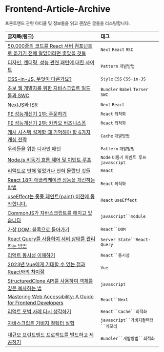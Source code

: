 # Frontend-Article-Archive
프론트엔드 관련 아티클 및 정보들을 읽고 괜찮은 글들을 리스팅합니다.

| 글제목(링크) | 태그 |
|:---|:---|
|[50,000줄의 코드를 React 서버 컴포넌트로 옮기기 전에 알았더라면 좋았을 것들](https://ykss.netlify.app/translation/everything_i_wish_i_knew_before_moving_50000_lines_of_code_to_react_server_components/)|`Next` `React` `RSC`|
|[디자인, 렌더링, 성능 관련 패턴에 대한 사이트](https://www.patterns.dev/posts)|`Pattern` `개발방법`|
|[CSS-in-JS, 무엇이 다른가요?](https://so-so.dev/web/css-in-js-whats-the-defference/)|`Style` `CSS` `CSS-in-JS`|
|[초보 웹 개발자를 위한 자바스크립트 빌드 툴과 SWC](https://fe-developers.kakaoent.com/2022/220217-learn-babel-terser-swc/)|`Bundler` `Babel` `Terser` `SWC`|
|[NextJS와 ISR](https://velog.io/@seungchan__y/NextJS%EC%99%80-ISR#-isr%EC%9D%B4%EB%9E%80)|`Next` `React`|
|[FE 성능개선기 1부: 주문하기](https://tech.kakao.com/2023/06/13/fe-performance-improvement-1/)|`React` `최적화`|
|[FE 성능개선기 2부: 카카오 비즈니스폼](https://tech.kakao.com/2023/06/13/fe-performance-improvement-2/)|`React` `최적화`|
|[캐시 시스템 설계할 때 기억해야 할 6가지 캐싱 전략](https://soobing.github.io/cs/6-caching-strategies/)|`Cache` `개발방법`|
|[우리들을 위한 디자인 패턴](https://soobing.github.io/cs/design-patterns-for-humans/)|`Pattern` `개발방법`|
|[Node.js 비동기 흐름 제어 및 이벤트 루프](https://velog.io/@surim014/nodejs-asynchronous-flow-control-and-event-loop?utm_source=substack&utm_medium=email)|`Node` `비동기` `이벤트 루프` `javascript`|
|[리액트로 인해 잊었거나 전혀 몰랐던 것들](https://ktseo41.github.io/blog/log/things-you-forgot-or-never-knew-because-of-react.html)|`React`|
|[React 18이 애플리케이션 성능을 개선하는 방법](https://velog.io/@sehyunny/how-react-18-improves-app-perf?utm_source=substack&utm_medium=email)|`React` `최적화`|
|[useEffect는 종종 페인트(paint) 이전에 동작합니다.](https://velog.io/@lky5697/unintentional-layout-effect?utm_source=substack&utm_medium=email)|`React` `useEffect`|
|[CommonJS가 자바스크립트를 해치고 있습니다](https://velog.io/@eunbinn/commonjs-is-hurting-javascript?utm_source=substack&utm_medium=email)|`javascript``module`
|[가상 DOM: 블록으로 돌아가기](https://ktseo41.github.io/blog/log/virtual-dom-back-in-block.html)|`React``DOM`
|[React Query를 사용하여 서버 상태를 관리하는 방법](https://soobing.github.io/react/How-to-manage-server-state-with-React-Query/)|`Server State``React-Query`
|[리액트 동시성 이해하기](https://velog.io/@eunbinn/react-concurrency?utm_source=substack&utm_medium=email)|`React``동시성`
|[2023년 Vue에게 기대할 수 있는 점과 React와의 차이점](https://ktseo41.github.io/blog/log/what-to-expect-from-vue-in-2023-and-how-it-differs-from-react.html)|`Vue`
|[StructuredClone API를 사용하여 객체를 깊은 복사하는 법](https://soobing.github.io/javascript/deep-copying-objects-with-the-structuredclone-api/)|`javascript`
|[Mastering Web Accessibility: A Guide for Frontend Developers](https://dev.to/bellatrick/mastering-web-accessibility-a-guide-for-frontend-developers-48ad)|`React``Next`
|[리액트 모범 사례 다시 생각하기](https://ykss.netlify.app/translation/rethinking_react_best_practices/?utm_source=substack&utm_medium=email)|`React``Cache``최적화`
|[자바스크립트 가비지 컬렉터 실험](https://velog.io/@surim014/Experiments-with-the-JavaScript-Garbage-Collector?utm_source=substack&utm_medium=email)|`javascript``가비지컬렉터``메모리`
|[대규모 프런트엔드 프로젝트를 빌드하고 제공하기](https://ykss.netlify.app/translation/building_and_delivering_frontends_at_scale/?utm_source=substack&utm_medium=email)|`Bundler``개발방법``최적화`
